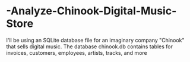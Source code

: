 # -Analyze-Chinook-Digital-Music-Store
I'll be using an SQLite database file for an imaginary company "Chinook" that sells digital music. The database chinook.db contains tables for invoices, customers, employees, artists, tracks, and more
